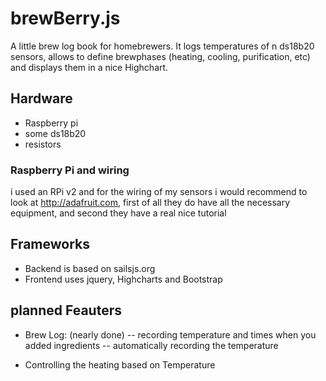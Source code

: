 # brewBerry.js

A little brew log book for homebrewers. It logs temperatures of n ds18b20 sensors, allows to define brewphases (heating, cooling, purification, etc) and displays them in a nice Highchart.

## Hardware
- Raspberry pi
- some ds18b20
- resistors

### Raspberry Pi and wiring
i used an RPi v2 and for the wiring of my sensors i would recommend to look at http://adafruit.com, first of all they do have all the necessary equipment, and second they have a real nice tutorial

## Frameworks
- Backend is based on sailsjs.org
- Frontend uses jquery, Highcharts and Bootstrap


## planned Feauters
- Brew Log: (nearly done)
-- recording temperature and times when you added ingredients
-- automatically recording the temperature

- Controlling the heating based on Temperature

